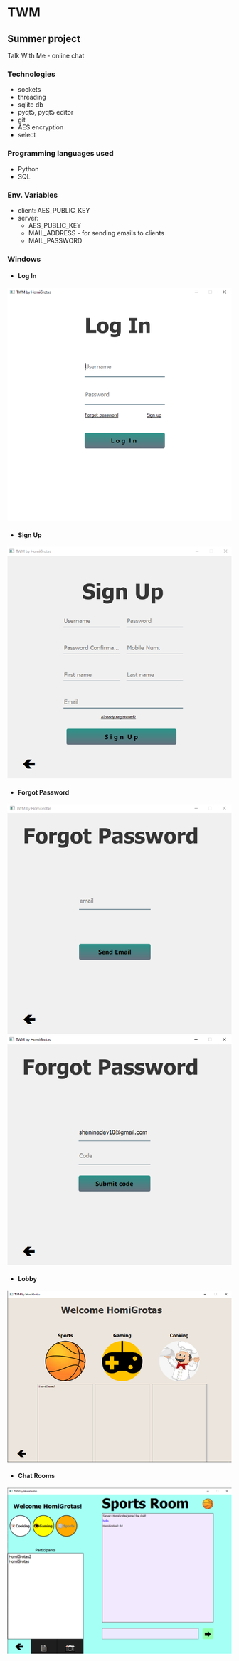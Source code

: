 # TWM
## Summer project
Talk With Me - online chat

### Technologies
* sockets
* threading
* sqlite db
* pyqt5, pyqt5 editor
* git
* AES encryption
* select

### Programming languages used
* Python
* SQL

### Env. Variables
* client: AES_PUBLIC_KEY
* server: 
  * AES_PUBLIC_KEY
  * MAIL_ADDRESS - for sending emails to clients
  * MAIL_PASSWORD

### Windows
* #### Log In
![img.png](images/img.png)

*  #### Sign Up
![img_1.png](images/img_1.png)

*  #### Forgot Password
![img_2.png](images/img_2.png)
![img.png](images/img_6.png)

* ####  Lobby
![img_4.png](images/img_4.png)

*  #### Chat Rooms
![img_5.png](images/img_5.png)